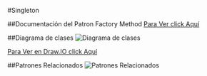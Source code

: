 #Singleton

##Documentación del Patron Factory Method
[Para Ver click Aquí](https://drive.google.com/open?id=11eWblEkhrIZHXIZrQFwTiT7IVu3c9uRo65geAeeknU8)

##Diagrama de clases
![Diagrama de clases](https://lh3.googleusercontent.com/d/1TAnFvlKBkjZ4AAKQqAaHYR4kpM1ihFVE)

[Para Ver en Draw.IO click Aquí](https://drive.google.com/file/d/1TAnFvlKBkjZ4AAKQqAaHYR4kpM1ihFVE/view?usp=sharing)



##Patrones Relacionados
![Patrones Relacionados](https://lh3.googleusercontent.com/d/1bLmWAjnDcFHt2tNzh6WdgwohEIyhjlsp)